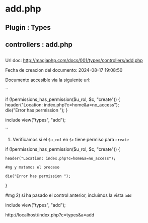 # add.php  

## Plugin : Types 
## controllers : add.php 
##
  
Url doc: http://magiaphp.com/docs/001/types/controllers/add.php 

Fecha de creacion del documento: 2024-08-17 19:08:50 

Documento accesible via la siguiente url:  

`` 

if (!permissions_has_permission($u_rol, $c, "create")) {    
    header("Location: index.php?c=home&a=no_access");    
    die("Error has permission ");
}

include view("types", "add"); 

``



1) Verificamos si el `$u_rol` en `$c` tiene permiso para `create` 

if (!permissions_has_permission($u_rol, $c, "create")) {


    header("Location: index.php?c=home&a=no_access");

    #mg y matamos el proceso 

    die("Error has permission ");
}

#mg 2) si ha pasado el control anterior, incluimos la vista `add`                

include view("types", "add");

http://localhost/index.php?c=types&a=add 

